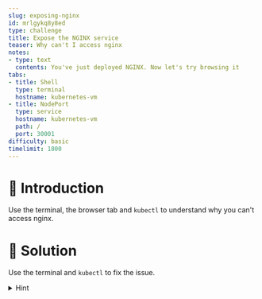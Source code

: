 ```yaml
---
slug: exposing-nginx
id: mrlgykq8y8ed
type: challenge
title: Expose the NGINX service
teaser: Why can't I access nginx
notes:
- type: text
  contents: You've just deployed NGINX. Now let's try browsing it
tabs:
- title: Shell
  type: terminal
  hostname: kubernetes-vm
- title: NodePort
  type: service
  hostname: kubernetes-vm
  path: /
  port: 30001
difficulty: basic
timelimit: 1800
---
```


👋 Introduction
===============

Use the terminal, the browser tab and `kubectl` to understand why you can't access nginx.

🏁 Solution
===========

Use the terminal and `kubectl` to fix the issue.

<details>
  <summary>Hint</summary>

```
k create svc nodeport my-nginx --node-port=30001 --tcp=80 --dry-run=client -o yaml > nginxsvc.yaml
```

And change the `selecter` to use `app: nginx`.

</details>
